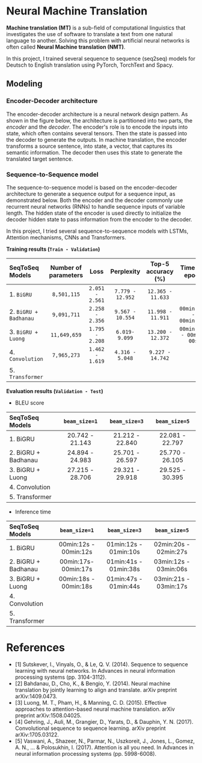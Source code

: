 # Neural Machine Translation

**Machine translation (MT)** is a sub-field of computational linguistics that investigates the use of software to translate a text from one natural language to another. Solving this problem with artificial neural networks is often called **Neural Machine translation (NMT)**.

In this project, I trained several sequence to sequence (seq2seq) models for Deutsch to English translation using PyTorch, TorchText and Spacy.

## Modeling

### Encoder-Decoder architecture

The encoder-decoder architecture is a neural network design pattern. As shown in the figure below, the architecture is partitioned into two parts, the *encoder* and the *decoder*. The encoder's role is to encode the inputs into state, which often contains several tensors. Then the state is passed into the decoder to generate the outputs. In machine translation, the encoder transforms a source sentence, into state, a vector, that captures its semantic information. The decoder then uses this state to generate the translated target sentence.

### Sequence-to-Sequence model

The sequence-to-sequence model is based on the encoder-decoder architecture to generate a sequence output for a sequence input, as demonstrated below. Both the encoder and the decoder commonly use recurrent neural networks (RNNs) to handle sequence inputs of variable length. The hidden state of the encoder is used directly to initialize the decoder hidden state to pass information from the encoder to the decoder.

In this project, I tried several sequence-to-sequence models with LSTMs, Attention mechanisms, CNNs and Transformers.

**Training results (`Train - Validation`)**

| SeqToSeq Models     | Number of parameters   | Loss           | Perplexity       | Top-5 accuracy (%)  | Time per epoch         |
|:--------------------|:----------------------:|:--------------:|:-----------------:|:------------------:|:----------------------:|
| 1. `BiGRU`            | `8,501,115`              | `2.051 - 2.561`  | `7.779 - 12.952`   | `12.365 - 11.633`     |                        |
| 2. `BiGRU + Badhanau` | `9,091,711`              | `2.258 - 2.356`  | `9.567 - 10.554`   | `11.998 - 11.911`     | `00min:33s - 00min:00s`  |
| 3. `BiGRU + Luong`    | `11,649,659`             | `1.795 - 2.208`  | `6.019- 9.099`     | `13.200 - 12.372`    | `00min:36s - 00min-00s`  |
| 4. `Convolution`      | `7,965,273`              | `1.462 - 1.619`  | `4.316 - 5.048`    | `9.227 - 14.742`      |                        |
| 5. `Transformer`      |                          |                  |                  |                     |                        |

**Evaluation results (`Validation - Test`)**

- BLEU score

| SeqToSeq Models     | `beam_size=1`       | `beam_size=3`       | `beam_size=5`       |
|:--------------------|:-------------------:|:-------------------:|:-------------------:|
| 1. BiGRU            | 20.742 - 21.143     | 21.212 - 22.840     | 22.081 - 22.797     |
| 2. BiGRU + Badhanau | 24.894 - 24.983     | 25.701 - 26.597     | 25.770 - 26.105     |
| 3. BiGRU + Luong    | 27.215 - 28.706     | 29.321 - 29.918     | 29.525 - 30.395     |
| 4. Convolution      |                     |                     |                     |
| 5. Transformer      |                     |                     |                     |

- Inference time

| SeqToSeq Models     | `beam_size=1`         | `beam_size=3`         | `beam_size=5`         |
|:--------------------|:---------------------:|:---------------------:|:---------------------:|
| 1. BiGRU            | 00min:12s - 00min:12s | 01min:12s - 01min:10s | 02min:20s - 02min:27s |
| 2. BiGRU + Badhanau | 00min:17s- 00min:17s  | 01min:41s - 01min:38s | 03min:12s - 03min:06s |
| 3. BiGRU + Luong    | 00min:18s - 00min:18s | 01min:47s - 01min:44s | 03min:21s - 03min:17s |
| 4. Convolution      |                       |                       |                       |
| 5. Transformer      |                       |                       |                       |

# References

- [1] Sutskever, I., Vinyals, O., & Le, Q. V. (2014). Sequence to sequence learning with neural networks. In Advances in neural information processing systems (pp. 3104-3112).
- [2] Bahdanau, D., Cho, K., & Bengio, Y. (2014). Neural machine translation by jointly learning to align and translate. arXiv preprint arXiv:1409.0473.
- [3] Luong, M. T., Pham, H., & Manning, C. D. (2015). Effective approaches to attention-based neural machine translation. arXiv preprint arXiv:1508.04025.
- [4] Gehring, J., Auli, M., Grangier, D., Yarats, D., & Dauphin, Y. N. (2017). Convolutional sequence to sequence learning. arXiv preprint arXiv:1705.03122.
- [5] Vaswani, A., Shazeer, N., Parmar, N., Uszkoreit, J., Jones, L., Gomez, A. N., ... & Polosukhin, I. (2017). Attention is all you need. In Advances in neural information processing systems (pp. 5998-6008).


